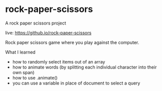 # rock-paper-scissors
A rock paper scissors project

live: https://github.io/rock-paper-scissors


Rock paper scissors game where you play against the computer.

What I learned
- how to randomly select items out of an array
- how to animate words (by splitting each individual character into their own span)
- how to use .animate()
- you can use a variable in place of document to select a query

